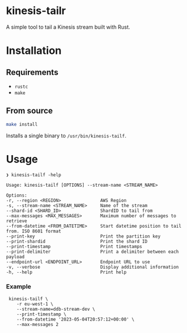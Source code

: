 # kinesis-tailr

A simple tool to tail a Kinesis stream built with Rust.

# Installation

## Requirements

* `rustc`
* `make`

## From source

```bash
make install
```

Installs a single binary to `/usr/bin/kinesis-tailf`.

# Usage

    ❯ kinesis-tailf -help

    Usage: kinesis-tailf [OPTIONS] --stream-name <STREAM_NAME>
    
    Options:
    -r, --region <REGION>               AWS Region
    -s, --stream-name <STREAM_NAME>     Name of the stream
    --shard-id <SHARD_ID>               ShardID to tail from
    --max-messages <MAX_MESSAGES>       Maximum number of messages to retrieve
    --from-datetime <FROM_DATETIME>     Start datetime position to tail from. ISO 8601 format
    --print-key                         Print the partition key
    --print-shardid                     Print the shard ID
    --print-timestamp                   Print timestamps
    --print-delimiter                   Print a delimiter between each payload
    --endpoint-url <ENDPOINT_URL>       Endpoint URL to use
    -v, --verbose                       Display additional information
    -h, --help                          Print help

### Example

     kinesis-tailf \
        -r eu-west-1 \
        --stream-name=ddb-stream-dev \
        --print-timestamp \
        --from-datetime '2023-05-04T20:57:12+00:00' \
        --max-messages 2
